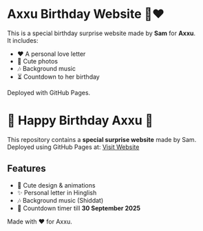 # Axxu Birthday Website 🎉❤️

This is a special birthday surprise website made by **Sam** for **Axxu**.  
It includes:
- ❤️ A personal love letter  
- 📸 Cute photos  
- 🎶 Background music  
- ⏳ Countdown to her birthday  

Deployed with GitHub Pages.  

# 💖 Happy Birthday Axxu 💖

This repository contains a **special surprise website** made by Sam.  
Deployed using GitHub Pages at: [Visit Website](https://stymmm.github.io/axxubirthday-site)

## Features
- 🌸 Cute design & animations  
- ✨ Personal letter in Hinglish  
- 🎶 Background music (Shiddat)  
- 🎂 Countdown timer till **30 September 2025**  

Made with ❤️ for Axxu.
